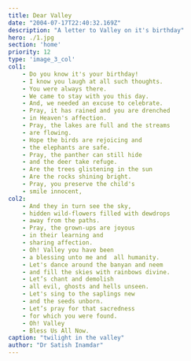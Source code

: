 ```yaml
---
title: Dear Valley
date: "2004-07-17T22:40:32.169Z"
description: "A letter to Valley on it's birthday"
hero: ./1.jpg
section: 'home'
priority: 12
type: 'image_3_col'
col1:
    - Do you know it's your birthday!
    - I know you laugh at all such thoughts.
    - You were always there.
    - We came to stay with you this day.
    - And, we needed an excuse to celebrate.
    - Pray, it has rained and you are drenched
    - in Heaven's affection.
    - Pray, the lakes are full and the streams
    - are flowing.
    - Hope the birds are rejoicing and 
    - the elephants are safe.
    - Pray, the panther can still hide
    - and the deer take refuge.
    - Are the trees glistening in the sun
    - Are the rocks shining bright.
    - Pray, you preserve the child's
    - smile innocent,
col2: 
    - And they in turn see the sky,
    - hidden wild-flowers filled with dewdrops
    - away from the paths.
    - Pray, the grown-ups are joyous
    - in their learning and 
    - sharing affection.
    - Oh! Valley you have been
    - a blessing unto me and  all humanity.
    - Let's dance around the banyan and neem
    - and fill the skies with rainbows divine.
    - Let’s chant and demolish
    - all evil, ghosts and hells unseen.
    - Let's sing to the saplings new
    - and the seeds unborn.
    - Let’s pray for that sacredness
    - for which you were found.
    - Oh! Valley
    - Bless Us All Now.
caption: "twilight in the valley"
author: "Dr Satish Inamdar"
---
```

